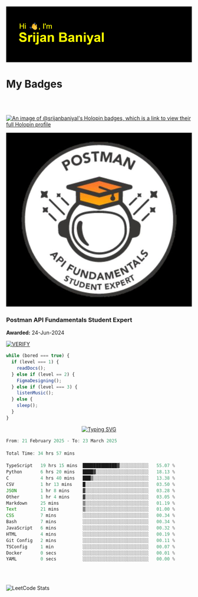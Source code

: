 ![Header](./header.png)

# My Badges

<Br />
<Br />

[![An image of @srijanbaniyal's Holopin badges, which is a link to view their full Holopin profile](https://holopin.me/srijanbaniyal)](https://holopin.io/@srijanbaniyal)

[![Postman API Fundamentals Student Expert](/Postman.jpeg)](https://api.badgr.io/public/assertions/r9BLLy0oTfKJBbkGuDI1zA)

### Postman API Fundamentals Student Expert

**Awarded:** 24-Jun-2024

[![VERIFY](https://img.shields.io/badge/VERIFY-blue)](https://badgecheck.io?url=https%3A%2F%2Fapi.badgr.io%2Fpublic%2Fassertions%2Fr9BLLy0oTfKJBbkGuDI1zA)

```javascript
while (bored === true) {
  if (level === 1) {
    readDocs();
  } else if (level == 2) {
    FigmaDesigning();
  } else if (level === 3) {
    listenMusic();
  } else {
    sleep();
  }
}
```

<p align="center">
  <a href="https://git.io/typing-svg"><img src="https://readme-typing-svg.demolab.com?font=Tilt+Prism&size=30&pause=1000&color=0FF75B&center=true&vCenter=true&width=800&height=80&lines=Time+spent+on+various+Programming+languages" alt="Typing SVG" /></a>
</p>

<!--START_SECTION:waka-->

```TypeScript
From: 21 February 2025 - To: 23 March 2025

Total Time: 34 hrs 57 mins

TypeScript   19 hrs 15 mins  █████████████▓░░░░░░░░░░░   55.07 %
Python       6 hrs 20 mins   ████▓░░░░░░░░░░░░░░░░░░░░   18.13 %
C            4 hrs 40 mins   ███▒░░░░░░░░░░░░░░░░░░░░░   13.38 %
CSV          1 hr 13 mins    █░░░░░░░░░░░░░░░░░░░░░░░░   03.50 %
JSON         1 hr 8 mins     ▓░░░░░░░░░░░░░░░░░░░░░░░░   03.28 %
Other        1 hr 4 mins     ▓░░░░░░░░░░░░░░░░░░░░░░░░   03.05 %
Markdown     25 mins         ▒░░░░░░░░░░░░░░░░░░░░░░░░   01.19 %
Text         21 mins         ▒░░░░░░░░░░░░░░░░░░░░░░░░   01.00 %
CSS          7 mins          ░░░░░░░░░░░░░░░░░░░░░░░░░   00.34 %
Bash         7 mins          ░░░░░░░░░░░░░░░░░░░░░░░░░   00.34 %
JavaScript   6 mins          ░░░░░░░░░░░░░░░░░░░░░░░░░   00.32 %
HTML         4 mins          ░░░░░░░░░░░░░░░░░░░░░░░░░   00.19 %
Git Config   2 mins          ░░░░░░░░░░░░░░░░░░░░░░░░░   00.11 %
TSConfig     1 min           ░░░░░░░░░░░░░░░░░░░░░░░░░   00.07 %
Docker       0 secs          ░░░░░░░░░░░░░░░░░░░░░░░░░   00.01 %
YAML         0 secs          ░░░░░░░░░░░░░░░░░░░░░░░░░   00.00 %
```

<!--END_SECTION:waka-->

<Br />
<Br />

![LeetCode Stats](https://leetcard.jacoblin.cool/Srijan-Baniyal?theme=dark&font=Rasa&ext=contest)
